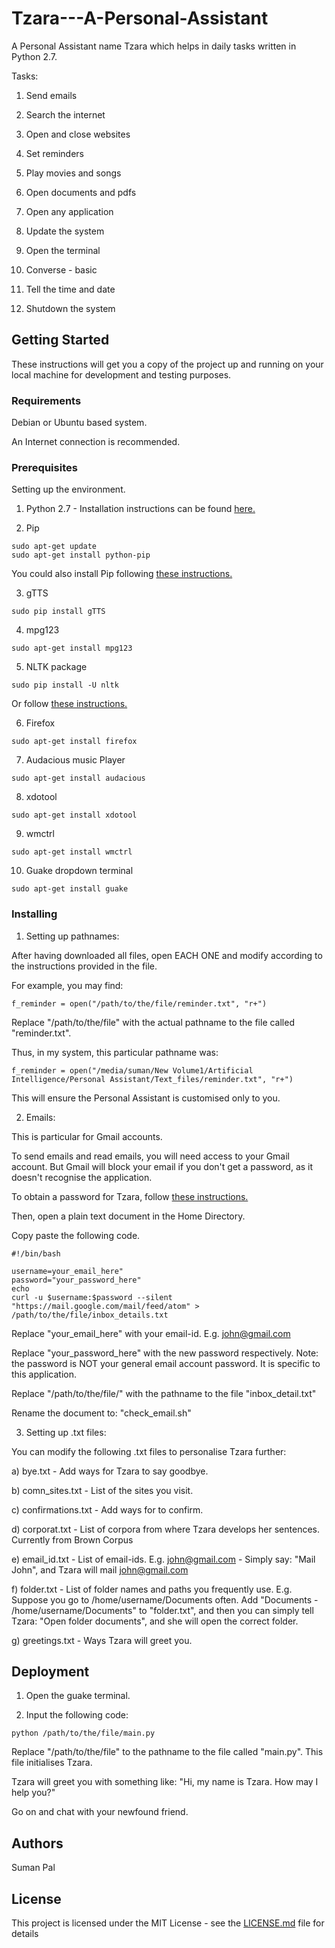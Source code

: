 # Tzara---A-Personal-Assistant

A Personal Assistant name Tzara which helps in daily tasks written in Python 2.7.

Tasks:

1. Send emails

2. Search the internet 

3. Open and close websites

4. Set reminders

5. Play movies and songs

6. Open documents and pdfs

7. Open any application

8. Update the system

9. Open the terminal

10. Converse - basic

11. Tell the time and date

12. Shutdown the system

## Getting Started

These instructions will get you a copy of the project up and running on your local machine for development and testing purposes.

### Requirements

Debian or Ubuntu based system.

An Internet connection is recommended.

### Prerequisites

Setting up the environment.

1) Python 2.7 - Installation instructions can be found [here.](https://www.python.org/downloads/)

2) Pip
```
sudo apt-get update
sudo apt-get install python-pip
``` 
You could also install Pip following [these instructions.](https://pip.pypa.io/en/stable/installing/)

3) gTTS
```
sudo pip install gTTS
```

4) mpg123
```
sudo apt-get install mpg123
```

5) NLTK package
```
sudo pip install -U nltk
```
Or follow [these instructions.](http://www.nltk.org/install.html)

6) Firefox
```
sudo apt-get install firefox
```

7) Audacious music Player
```
sudo apt-get install audacious
```

8) xdotool
```
sudo apt-get install xdotool
```

9) wmctrl
```
sudo apt-get install wmctrl
```

10) Guake dropdown terminal
```
sudo apt-get install guake
```

### Installing

1) Setting up pathnames:

After having downloaded all files, open EACH ONE and modify according to the instructions provided in the file. 

For example, you may find:
```
f_reminder = open("/path/to/the/file/reminder.txt", "r+")
```
Replace "/path/to/the/file" with the actual pathname to the file called "reminder.txt". 

Thus, in my system, this particular pathname was:
```
f_reminder = open("/media/suman/New Volume1/Artificial Intelligence/Personal Assistant/Text_files/reminder.txt", "r+")
```

This will ensure the Personal Assistant is customised only to you.

2) Emails:

This is particular for Gmail accounts. 

To send emails and read emails, you will need access to your Gmail account. But Gmail will block your email if you don't get a password, as it doesn't recognise the application. 

To obtain a password for Tzara, follow [these instructions.](https://support.google.com/accounts/answer/6010255?hl=en)

Then, open a plain text document in the Home Directory.

Copy paste the following code. 
```
#!/bin/bash

username=your_email_here"
password="your_password_here"
echo
curl -u $username:$password --silent "https://mail.google.com/mail/feed/atom" > /path/to/the/file/inbox_details.txt
```

Replace "your_email_here" with your email-id. E.g. john@gmail.com

Replace "your_password_here"  with the new password respectively. Note: the password is NOT your general email account password. It is specific to this application.

Replace "/path/to/the/file/" with the pathname to the file "inbox_detail.txt"

Rename the document to: "check_email.sh"

3) Setting up .txt files:

You can modify the following .txt files to personalise Tzara further:

a) bye.txt - Add ways for Tzara to say goodbye.

b) comn_sites.txt - List of the sites you visit.

c) confirmations.txt - Add ways for to confirm.

d) corporat.txt - List of corpora from where Tzara develops her sentences. Currently from Brown Corpus

e) email_id.txt - List of email-ids. E.g. john@gmail.com - Simply say: "Mail John", and Tzara will mail john@gmail.com

f) folder.txt - List of folder names and paths you frequently use. E.g. Suppose you go to /home/username/Documents often. Add "Documents - /home/username/Documents" to "folder.txt", and then you can simply tell Tzara: "Open folder documents", and she will open the correct folder.

g) greetings.txt - Ways Tzara will greet you.

## Deployment

1. Open the guake terminal.

2. Input the following code:
```
python /path/to/the/file/main.py
```
Replace "/path/to/the/file" to the pathname to the file called "main.py". This file initialises Tzara.

Tzara will greet you with something like: "Hi, my name is Tzara. How may I help you?"

Go on and chat with your newfound friend.

## Authors

Suman Pal

## License

This project is licensed under the MIT License - see the [LICENSE.md](LICENSE.md) file for details

